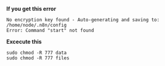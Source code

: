 **If you get this error**

```
No encryption key found - Auto-generating and saving to: /home/node/.n8n/config
Error: Command "start" not found
```

**Excecute this** 
```
sudo chmod -R 777 data
sudo chmod -R 777 files
```